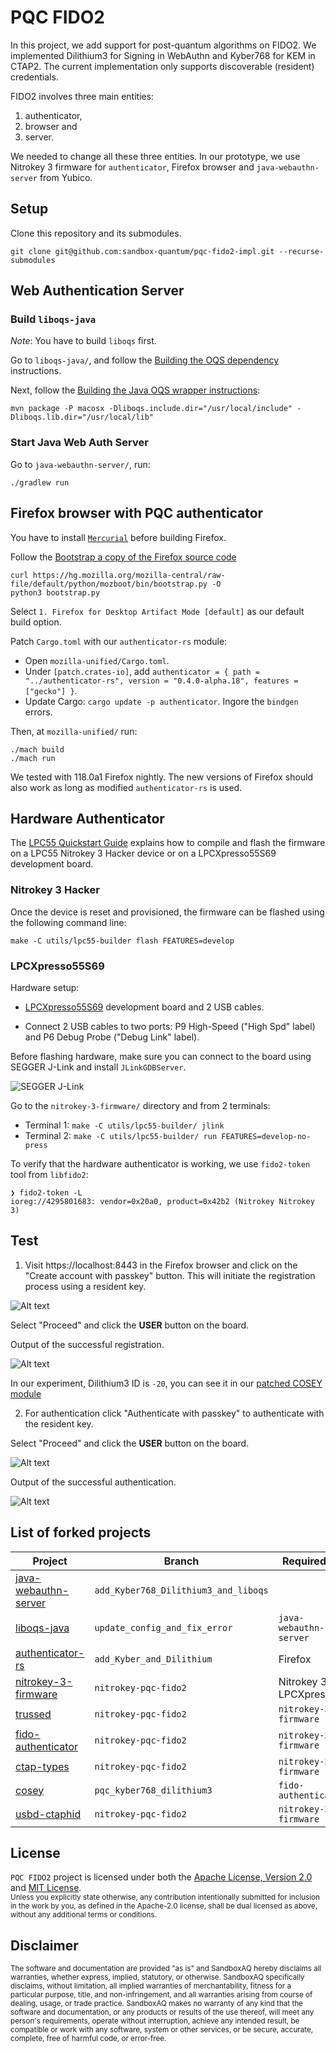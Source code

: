 # PQC FIDO2
In this project, we add support for post-quantum algorithms on FIDO2. We implemented Dilithium3 for Signing in WebAuthn and Kyber768 for KEM in CTAP2. The current implementation only supports discoverable (resident) credentials.

FIDO2 involves three main entities:

1. authenticator,
2. browser and
3. server.

We needed to change all these three entities. In our prototype, we use Nitrokey 3 firmware for `authenticator`, Firefox browser and `java-webauthn-server` from Yubico.

## Setup

Clone this repository and its submodules.

```
git clone git@github.com:sandbox-quantum/pqc-fido2-impl.git --recurse-submodules
```

## Web Authentication Server

### Build `liboqs-java`

*Note*: You have to build `liboqs` first.

Go to `liboqs-java/`, and follow the [Building the OQS dependency](https://github.com/sandbox-quantum/liboqs-java_fork#building-the-oqs-dependency) instructions.

Next, follow the [Building the Java OQS wrapper instructions](https://github.com/sandbox-quantum/liboqs-java_fork#building-the-java-oqs-wrapper):

```
mvn package -P macosx -Dliboqs.include.dir="/usr/local/include" -Dliboqs.lib.dir="/usr/local/lib"
```

### Start Java Web Auth Server

Go to `java-webauthn-server/`, run:

```
./gradlew run
```

## Firefox browser with PQC authenticator

You have to install [`Mercurial`](https://pypi.org/project/mercurial/) before building Firefox.

Follow the [Bootstrap a copy of the Firefox source code](https://firefox-source-docs.mozilla.org/setup/linux_build.html#bootstrap-a-copy-of-the-firefox-source-code)

```
curl https://hg.mozilla.org/mozilla-central/raw-file/default/python/mozboot/bin/bootstrap.py -O
python3 bootstrap.py
```

Select `1. Firefox for Desktop Artifact Mode [default]` as our default build option.

Patch `Cargo.toml` with our `authenticator-rs` module:

- Open `mozilla-unified/Cargo.toml`.
- Under `[patch.crates-io]`, add `authenticator = { path = "../authenticator-rs", version = "0.4.0-alpha.18", features = ["gecko"] }`.
- Update Cargo: `cargo update -p authenticator`. Ingore the `bindgen` errors.

Then, at `mozilla-unified/` run:
```
./mach build
./mach run
```
We tested with 118.0a1 Firefox nightly. The new versions of Firefox should also work as long as modified `authenticator-rs` is used.


## Hardware Authenticator

The [LPC55 Quickstart Guide](https://github.com/Nitrokey/nitrokey-3-firmware/blob/main/docs/lpc55-quickstart.md) explains how to compile and flash the firmware on a LPC55 Nitrokey 3 Hacker device or on a LPCXpresso55S69 development board.

### Nitrokey 3 Hacker

Once the device is reset and provisioned, the firmware can be flashed using the following command line:

```console
make -C utils/lpc55-builder flash FEATURES=develop
```

### LPCXpresso55S69

Hardware setup:

- [LPCXpresso55S69](https://www.nxp.com/design/software/development-software/mcuxpresso-software-and-tools-/lpcxpresso-boards/lpcxpresso55s69-development-board:LPC55S69-EVK) development board and 2 USB cables.

- Connect 2 USB cables to two ports: P9 High-Speed ("High Spd" label) and P6 Debug Probe ("Debug Link" label).

Before flashing hardware, make sure you can connect to the board using SEGGER J-Link and install `JLinkGDBServer`.

![SEGGER J-Link](images/jlink.png)

Go to the `nitrokey-3-firmware/` directory and from 2 terminals:

- Terminal 1: `make -C utils/lpc55-builder/ jlink`
- Terminal 2: `make -C utils/lpc55-builder/ run FEATURES=develop-no-press`

To verify that the hardware authenticator is working, we use `fido2-token` tool from `libfido2`:

```
❯ fido2-token -L
ioreg://4295801683: vendor=0x20a0, product=0x42b2 (Nitrokey Nitrokey 3)
```

## Test

1. Visit https://localhost:8443 in the Firefox browser and click on the "Create account with passkey" button. This will initiate the registration process using a resident key.

![Alt text](images/create_account.png)

Select "Proceed" and click the **USER** button on the board.

Output of the successful registration.

![Alt text](images/create_account_success_di3.png)

In our experiment, Dilithium3 ID is `-20`, you can see it in our [patched COSEY module](https://github.com/sandbox-quantum/cosey_fork/blob/pqc_kyber768_dilithium3/src/lib.rs#L76)


2. For authentication click "Authenticate with passkey" to authenticate with the resident key.

Select "Proceed" and click the **USER** button on the board.

![Alt text](images/auth.png)

Output of the successful authentication.

![Alt text](images/auth_success.png)

## List of forked projects

| Project | Branch | Required by |
| ------- | ------ |---------|
| [java-webauthn-server](https://github.com/sandbox-quantum/java-webauthn-server_fork) | `add_Kyber768_Dilithium3_and_liboqs` | |
| [liboqs-java](https://github.com/sandbox-quantum/liboqs-java_fork) | `update_config_and_fix_error` | `java-webauthn-server` |
| [authenticator-rs](https://github.com/sandbox-quantum/authenticator-rs_fork) | `add_Kyber_and_Dilithium` | Firefox |
| [nitrokey-3-firmware](https://github.com/sandbox-quantum/nitrokey-3-firmware_fork) | `nitrokey-pqc-fido2` | Nitrokey 3 / LPCXpresso |
| [trussed](https://github.com/sandbox-quantum/trussed_fork) | `nitrokey-pqc-fido2` | `nitrokey-3-firmware` |
| [fido-authenticator](https://github.com/sandbox-quantum/fido-authenticator_fork) | `nitrokey-pqc-fido2` | `nitrokey-3-firmware` |
| [ctap-types](https://github.com/sandbox-quantum/ctap-types_fork) | `nitrokey-pqc-fido2` | `nitrokey-3-firmware`|
| [cosey](https://github.com/sandbox-quantum/cosey_fork) | `pqc_kyber768_dilithium3` | `fido-authenticator` |
| [usbd-ctaphid](https://github.com/sandbox-quantum/usbd-ctaphid_fork) | `nitrokey-pqc-fido2` | `nitrokey-3-firmware` |


## License

`PQC FIDO2` project is licensed under both the [Apache License, Version 2.0](LICENSE-APACHE) and [MIT License](LICENSE-MIT).
<br>
<sub>Unless you explicitly state otherwise, any contribution intentionally submitted for inclusion in the work by you, as defined in the Apache-2.0 license, shall be dual licensed as above, without any additional terms or conditions.</sub>


## Disclaimer
<sup>
The software and documentation are provided "as is" and SandboxAQ hereby disclaims all warranties, whether express, implied, statutory, or otherwise. SandboxAQ specifically disclaims, without limitation, all implied warranties of merchantability, fitness for a particular purpose, title, and non-infringement, and all warranties arising from course of dealing, usage, or trade practice. SandboxAQ makes no warranty of any kind that the software and documentation, or any products or results of the use thereof, will meet any person's requirements, operate without interruption, achieve any intended result, be compatible or work with any software, system or other services, or be secure, accurate, complete, free of harmful code, or error-free.
</sup>